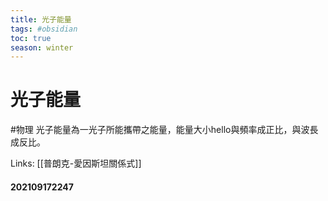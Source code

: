 ```yaml
---
title: 光子能量
tags: #obsidian 
toc: true
season: winter
---
```

# 光子能量
#物理
光子能量為一光子所能攜帶之能量，能量大小hello與頻率成正比，與波長成反比。

Links: [[普朗克-愛因斯坦關係式]]

#### 202109172247